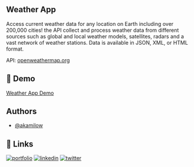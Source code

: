 ## Weather App

<p>
Access current weather data for any location on Earth including over 200,000 cities! the API collect and process weather data from different sources such as global and local weather models, satellites, radars and a vast network of weather stations. Data is available in JSON, XML, or HTML format.
</p>

API: <a href="https://openweathermap.org/">openweathermap.org</a>

## 🔗 Demo

<a href="https://camilocastellar.me/weather-app/">Weather App Demo</a>

## Authors

- [@akamilow](https://github.com/akamilow)

## 🔗 Links

[![portfolio](https://img.shields.io/badge/my_portfolio-000?style=for-the-badge&logo=ko-fi&logoColor=white)](https://camilocastellar.me/)
[![linkedin](https://img.shields.io/badge/linkedin-0A66C2?style=for-the-badge&logo=linkedin&logoColor=white)](https://www.linkedin.com/in/camilocastellar/)
[![twitter](https://img.shields.io/badge/twitter-1DA1F2?style=for-the-badge&logo=twitter&logoColor=white)](https://twitter.com/aka_milow)